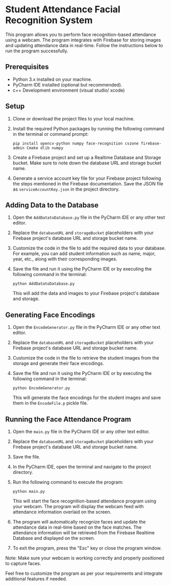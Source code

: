 # Student Attendance Facial Recognition System

This program allows you to perform face recognition-based attendance using a webcam. The program integrates with Firebase for storing images and updating attendance data in real-time. Follow the instructions below to run the program successfully.

## Prerequisites

- Python 3.x installed on your machine.
- PyCharm IDE installed (optional but recommended).
- c++ Development environment (visual studio/ xcode)

## Setup

1. Clone or download the project files to your local machine.
2. Install the required Python packages by running the following command in the terminal or command prompt:

   ```
   pip install opencv-python numpy face-recognition cvzone firebase-admin Cmake dlib numpy
   ```

3. Create a Firebase project and set up a Realtime Database and Storage bucket. Make sure to note down the database URL and storage bucket name.

4. Generate a service account key file for your Firebase project following the steps mentioned in the Firebase documentation. Save the JSON file as `serviceAccountKey.json` in the project directory.

## Adding Data to the Database

1. Open the `AddDatatoDatabase.py` file in the PyCharm IDE or any other text editor.
2. Replace the `databaseURL` and `storageBucket` placeholders with your Firebase project's database URL and storage bucket name.
3. Customize the code in the file to add the required data to your database. For example, you can add student information such as name, major, year, etc., along with their corresponding images.
4. Save the file and run it using the PyCharm IDE or by executing the following command in the terminal:

   ```
   python AddDatatoDatabase.py
   ```

   This will add the data and images to your Firebase project's database and storage.

## Generating Face Encodings

1. Open the `EncodeGenerator.py` file in the PyCharm IDE or any other text editor.
2. Replace the `databaseURL` and `storageBucket` placeholders with your Firebase project's database URL and storage bucket name.
3. Customize the code in the file to retrieve the student images from the storage and generate their face encodings.
4. Save the file and run it using the PyCharm IDE or by executing the following command in the terminal:

   ```
   python EncodeGenerator.py
   ```

   This will generate the face encodings for the student images and save them in the `EncodeFile.p` pickle file.

## Running the Face Attendance Program

1. Open the `main.py` file in the PyCharm IDE or any other text editor.
2. Replace the `databaseURL` and `storageBucket` placeholders with your Firebase project's database URL and storage bucket name.
3. Save the file.
4. In the PyCharm IDE, open the terminal and navigate to the project directory.
5. Run the following command to execute the program:

   ```
   python main.py
   ```

   This will start the face recognition-based attendance program using your webcam. The program will display the webcam feed with attendance information overlaid on the screen.

6. The program will automatically recognize faces and update the attendance data in real-time based on the face matches. The attendance information will be retrieved from the Firebase Realtime Database and displayed on the screen.

7. To exit the program, press the "Esc" key or close the program window.

Note: Make sure your webcam is working correctly and properly positioned to capture faces.

Feel free to customize the program as per your requirements and integrate additional features if needed.
